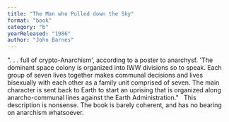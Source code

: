 ```yaml
---
title: "The Man who Pulled down the Sky"
format: "book"
category: "b"
yearReleased: "1986"
author: "John Barnes"
---
```


". . . full of crypto-Anarchism', according to a poster to anarchysf. 'The dominant space colony is organized into IWW divisions so to speak.  Each group of seven lives together makes communal decisions and lives bisexually with each other as a family unit comprised of seven. The main character is sent back to Earth to start an uprising that is organized along anarcho-communal lines against the Earth Administration."
 
This  description is nonsense. The book is barely coherent, and has no bearing on  anarchism whatsoever.
